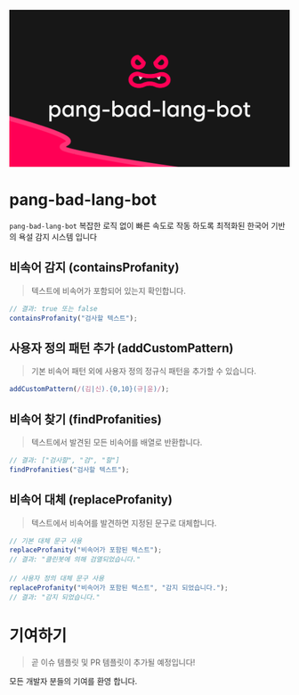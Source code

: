 ![pang-bad-lang-bot 로고](./assets//banner.png)

# pang-bad-lang-bot

`pang-bad-lang-bot` 복잡한 로직 없이 빠른 속도로 작동 하도록 최적화된 한국어 기반의 욕설 감지 시스템 입니다

## 비속어 감지 (containsProfanity)
> 텍스트에 비속어가 포함되어 있는지 확인합니다.
```ts
// 결과: true 또는 false
containsProfanity("검사할 텍스트");
```

## 사용자 정의 패턴 추가 (addCustomPattern)
> 기본 비속어 패턴 외에 사용자 정의 정규식 패턴을 추가할 수 있습니다.
```ts
addCustomPattern(/(김|신).{0,10}(규|윤)/);
```

## 비속어 찾기 (findProfanities)
> 텍스트에서 발견된 모든 비속어를 배열로 반환합니다.
```ts
// 결과: ["검사할", "검", "할"]
findProfanities("검사할 텍스트");
```

## 비속어 대체 (replaceProfanity)
> 텍스트에서 비속어를 발견하면 지정된 문구로 대체합니다.
```ts
// 기본 대체 문구 사용
replaceProfanity("비속어가 포함된 텍스트");
// 결과: "클린봇에 의해 검열되었습니다."

// 사용자 정의 대체 문구 사용
replaceProfanity("비속어가 포함된 텍스트", "감지 되었습니다.");
// 결과: "감지 되었습니다."
```

# 기여하기
> 곧 이슈 템플릿 및 PR 템플릿이 추가될 예정입니다!

모든 개발자 분들의 기여를 환영 합니다.


